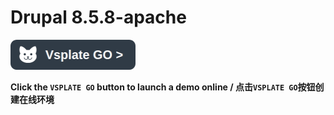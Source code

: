 # Drupal 8.5.8-apache

<a href="https://www.vsplate.com/?docker-compose=https://github.com/vsplate/dcenvs/drupal/8.5.8-apache"><img alt="VSPLATE GO" src="https://raw.githubusercontent.com/vsplate/images/master/vsgo_btn.png" width="200px"></a>

**Click the `VSPLATE GO` button to launch a demo online / 点击`VSPLATE GO`按钮创建在线环境**